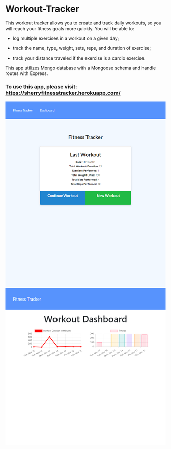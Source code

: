 # Workout-Tracker

This workout tracker allows you to create and track daily workouts, so you will reach your fitness goals more quickly. You will be able to:

* log multiple exercises in a workout on a given day;

* track the name, type, weight, sets, reps, and duration of exercise;

* track your distance traveled if the exercise is a cardio exercise.

This app utilizes Mongo database with a Mongoose schema and handle routes with Express.

### To use this app, please visit: https://sherryfitnesstracker.herokuapp.com/


![workout-tracker](assets\fitness-tracker2.png)
![workout-tracker](assets\fitness-tracker1.png)
